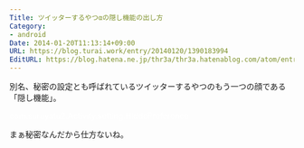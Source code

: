 ```yaml
---
Title: ツイッターするやつαの隠し機能の出し方
Category:
- android
Date: 2014-01-20T11:13:14+09:00
URL: https://blog.turai.work/entry/20140120/1390183994
EditURL: https://blog.hatena.ne.jp/thr3a/thr3a.hatenablog.com/atom/entry/12921228815716855758
---
```


別名、秘密の設定とも呼ばれているツイッターするやつのもう一つの顔である「隠し機能」。







<span style="color: #ffffff">com.suruyatu2.Activity.setting.HiddePreference</span>


まぁ秘密なんだから仕方ないね。
